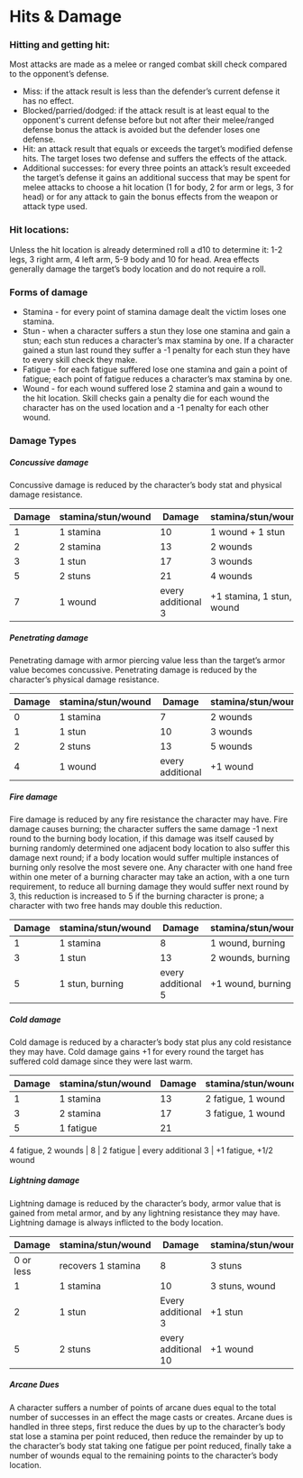# Hits & Damage

### Hitting and getting hit:
Most attacks are made as a melee or ranged combat skill check compared to the opponent’s defense.
* Miss: if the attack result is less than the defender’s current defense it has no effect.
* Blocked/parried/dodged: if the attack result is at least equal to the opponent's current defense before but not after their melee/ranged defense bonus the attack is avoided but the defender loses one defense.
* Hit: an attack result that equals or exceeds the target’s modified defense hits. The target loses two defense and suffers the effects of the attack.
* Additional successes: for every three points an attack’s result exceeded the target’s defense it gains an additional success that may be spent for melee attacks to choose a hit location (1 for body, 2 for arm or legs, 3 for head) or for any attack to gain the bonus effects from the weapon or attack type used.

### Hit locations:
Unless the hit location is already determined roll a d10 to determine it: 1-2 legs, 3 right arm, 4 left arm, 5-9 body and 10 for head. Area effects generally damage the target’s body location and do not require a roll.

### Forms of damage
* Stamina - for every point of stamina damage dealt the victim loses one stamina.
* Stun - when a character suffers a stun they lose one stamina and gain a stun; each stun reduces a character’s max stamina by one. If a character gained a stun last round they suffer a -1 penalty for each stun they have to every skill check they make.
* Fatigue - for each fatigue suffered lose one stamina and gain a point of fatigue; each point of fatigue reduces a character’s max stamina by one.
* Wound - for each wound suffered lose 2 stamina and gain a wound to the hit location. Skill checks gain a penalty die for each wound the character has on the used location and a -1 penalty for each other wound.

### Damage Types
##### Concussive damage
Concussive damage is reduced by the character’s body stat and physical damage resistance.

| Damage | stamina/stun/wound | Damage | stamina/stun/wound
| --- | --- | ---| ---
| 1 | 1 stamina | 10 | 1 wound + 1 stun
| 2 | 2 stamina | 13 | 2 wounds
| 3 | 1 stun | 17 | 3 wounds
| 5 | 2 stuns | 21 | 4 wounds
| 7 | 1 wound | every additional 3 | +1 stamina, 1 stun, 1 wound

##### Penetrating damage
Penetrating damage with armor piercing value less than the target’s armor value becomes concussive. Penetrating damage is reduced by the character’s physical damage resistance.

| Damage | stamina/stun/wound | Damage | stamina/stun/wound |
| --- | --- | ---| --- |
| 0 | 1 stamina | 7 | 2 wounds |
| 1 | 1 stun | 10 | 3 wounds |
| 2 | 2 stuns | 13 | 5 wounds |
| 4 | 1 wound | every additional | +1 wound |

##### Fire damage
Fire damage is reduced by any fire resistance the character may have. Fire damage causes burning; the character suffers the same damage -1 next round to the burning body location, if this damage was itself caused by burning randomly determined one adjacent body location to also suffer this damage next round; if a body location would suffer multiple instances of burning only resolve the most severe one. Any character with one hand free within one meter of a burning character may take an action, with a one turn requirement, to reduce all burning damage they would suffer next round by 3, this reduction is increased to 5 if the burning character is prone; a character with two free hands may double this reduction.

|Damage | stamina/stun/wound | Damage | stamina/stun/wound
| --- | --- | ---| ---
| 1 | 1 stamina | 8 | 1 wound, burning
| 3 | 1 stun | 13 | 2 wounds, burning
| 5 | 1 stun, burning | every additional 5 | +1 wound, burning|

##### Cold damage
Cold damage is reduced by a character’s body stat plus any cold resistance they may have. Cold damage gains +1 for every round the target has suffered cold damage since they were last warm.

| Damage | stamina/stun/wound | Damage | stamina/stun/wound
| --- | --- | ---| ---
|1 | 1 stamina | 13 | 2 fatigue, 1 wound
| 3 | 2 stamina | 17 | 3 fatigue, 1 wound
| 5 | 1 fatigue | 21
4 fatigue, 2 wounds
| 8 | 2 fatigue | every additional 3 | +1 fatigue, +1/2 wound

##### Lightning damage
Lightning damage is reduced by the character’s body, armor value that is gained from metal armor, and by any lightning resistance they may have. Lightning damage is always inflicted to the body location.

| Damage | stamina/stun/wound | Damage | stamina/stun/wound
| --- | --- | ---| ---
| 0 or less | recovers 1 stamina | 8 | 3 stuns
| 1 | 1 stamina | 10 | 3 stuns,  wound
| 2 | 1 stun | Every additional 3 | +1 stun
| 5 | 2 stuns | every additional 10| +1 wound

##### Arcane Dues
A character suffers a number of points of arcane dues equal to the total number of successes in an effect the mage casts or creates. Arcane dues is handled in three steps, first reduce the dues by up to the character’s body stat lose a stamina per point reduced, then reduce the remainder by up to the character’s body stat taking one fatigue per point reduced, finally take a number of wounds equal to the remaining points to the character’s body location.
